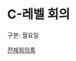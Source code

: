 # C-레벨 회의

구분: 월요일

[전체회의록](%E1%84%8C%E1%85%A5%E1%86%AB%E1%84%8E%E1%85%A6%E1%84%92%E1%85%AC%E1%84%8B%E1%85%B4%E1%84%85%E1%85%A9%E1%86%A8%2015ae98ce7f718044b1cacfb929e02174.csv)